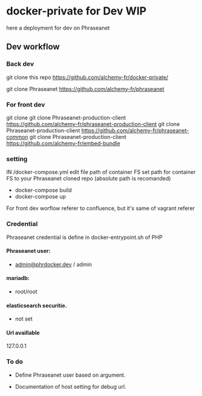 # docker-private for Dev WIP

here a deployment for dev on Phraseanet

## Dev workflow 

### Back dev 

git clone this repo https://github.com/alchemy-fr/docker-private/

git clone Phraseanet https://github.com/alchemy-fr/phraseanet



### For front dev
git clone 
git clone Phraseanet-production-client https://github.com/alchemy-fr/phraseanet-production-client
git clone Phraseanet-production-client https://github.com/alchemy-fr/phraseanet-common
git clone Phraseanet-production-client https://github.com/alchemy-fr/embed-bundle


### setting
IN /docker-compose.yml
edit file path of container FS 
set path for container FS to your Phraseanet cloned repo (absolute path is recomanded)

 - docker-compose build
 - docker-compose up

For front dev worflow referer to confluence, but it's same of vagrant referer


### Credential 

Phraseanet credential is define in docker-entrypoint.sh of PHP 

#### Phraseanet user: 
- admin@phrdocker.dev / admin

#### mariadb:
- root/root

#### elasticsearch securitie.
- not set

#### Url availlable 
127.0.0.1

### To do

- Define Phraseanet user based on argument. 

- Documentation of host setting for debug url. 
